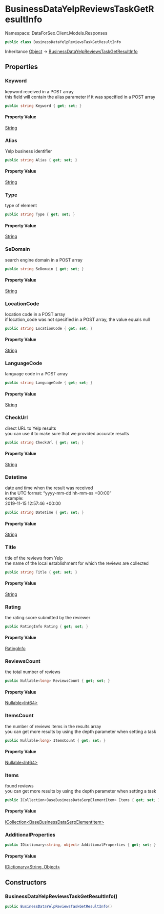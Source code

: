 # BusinessDataYelpReviewsTaskGetResultInfo

Namespace: DataForSeo.Client.Models.Responses

```csharp
public class BusinessDataYelpReviewsTaskGetResultInfo
```

Inheritance [Object](https://docs.microsoft.com/en-us/dotnet/api/system.object) → [BusinessDataYelpReviewsTaskGetResultInfo](./dataforseo.client.models.responses.businessdatayelpreviewstaskgetresultinfo.md)

## Properties

### **Keyword**

keyword received in a POST array
 <br>this field will contain the alias parameter if it was specified in a POST array

```csharp
public string Keyword { get; set; }
```

#### Property Value

[String](https://docs.microsoft.com/en-us/dotnet/api/system.string)<br>

### **Alias**

Yelp business identifier

```csharp
public string Alias { get; set; }
```

#### Property Value

[String](https://docs.microsoft.com/en-us/dotnet/api/system.string)<br>

### **Type**

type of element

```csharp
public string Type { get; set; }
```

#### Property Value

[String](https://docs.microsoft.com/en-us/dotnet/api/system.string)<br>

### **SeDomain**

search engine domain in a POST array

```csharp
public string SeDomain { get; set; }
```

#### Property Value

[String](https://docs.microsoft.com/en-us/dotnet/api/system.string)<br>

### **LocationCode**

location code in a POST array
 <br>if location_code was not specified in a POST array, the value equals null

```csharp
public string LocationCode { get; set; }
```

#### Property Value

[String](https://docs.microsoft.com/en-us/dotnet/api/system.string)<br>

### **LanguageCode**

language code in a POST array

```csharp
public string LanguageCode { get; set; }
```

#### Property Value

[String](https://docs.microsoft.com/en-us/dotnet/api/system.string)<br>

### **CheckUrl**

direct URL to Yelp results
 <br>you can use it to make sure that we provided accurate results

```csharp
public string CheckUrl { get; set; }
```

#### Property Value

[String](https://docs.microsoft.com/en-us/dotnet/api/system.string)<br>

### **Datetime**

date and time when the result was received
 <br>in the UTC format: “yyyy-mm-dd hh-mm-ss +00:00”
 <br>example:
 <br>2019-11-15 12:57:46 +00:00

```csharp
public string Datetime { get; set; }
```

#### Property Value

[String](https://docs.microsoft.com/en-us/dotnet/api/system.string)<br>

### **Title**

title of the reviews from Yelp
 <br>the name of the local establishment for which the reviews are collected

```csharp
public string Title { get; set; }
```

#### Property Value

[String](https://docs.microsoft.com/en-us/dotnet/api/system.string)<br>

### **Rating**

the rating score submitted by the reviewer

```csharp
public RatingInfo Rating { get; set; }
```

#### Property Value

[RatingInfo](./dataforseo.client.models.ratinginfo.md)<br>

### **ReviewsCount**

the total number of reviews

```csharp
public Nullable<long> ReviewsCount { get; set; }
```

#### Property Value

[Nullable&lt;Int64&gt;](https://docs.microsoft.com/en-us/dotnet/api/system.nullable-1)<br>

### **ItemsCount**

the number of reviews items in the results array
 <br>you can get more results by using the depth parameter when setting a task

```csharp
public Nullable<long> ItemsCount { get; set; }
```

#### Property Value

[Nullable&lt;Int64&gt;](https://docs.microsoft.com/en-us/dotnet/api/system.nullable-1)<br>

### **Items**

found reviews
 <br>you can get more results by using the depth parameter when setting a task

```csharp
public ICollection<BaseBusinessDataSerpElementItem> Items { get; set; }
```

#### Property Value

[ICollection&lt;BaseBusinessDataSerpElementItem&gt;](https://docs.microsoft.com/en-us/dotnet/api/system.collections.generic.icollection-1)<br>

### **AdditionalProperties**

```csharp
public IDictionary<string, object> AdditionalProperties { get; set; }
```

#### Property Value

[IDictionary&lt;String, Object&gt;](https://docs.microsoft.com/en-us/dotnet/api/system.collections.generic.idictionary-2)<br>

## Constructors

### **BusinessDataYelpReviewsTaskGetResultInfo()**

```csharp
public BusinessDataYelpReviewsTaskGetResultInfo()
```
